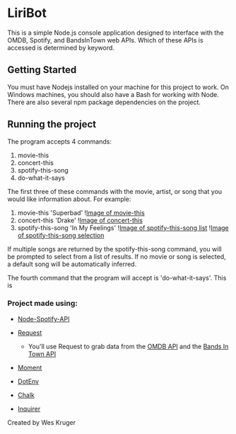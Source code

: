# LiriBot
This is a simple Node.js console application designed to interface with the OMDB, Spotify, and BandsInTown web APIs. 
Which of these APIs is accessed is determined by keyword.

## Getting Started
You must have Nodejs installed on your machine for this project to work. On Windows machines, you should also have a Bash for working with Node.
There are also several npm package dependencies on the project.

## Running the project
The program accepts 4 commands: 
1. movie-this
2. concert-this
3. spotify-this-song
4. do-what-it-says

The first three of these commands with the movie, artist, or song that you would like information about. For example:
1. movie-this 'Superbad'
\![Image of movie-this](https://github.com/wesleykruger/liri-node-app/blob/master/assets/screenshots/movie.PNG)
2. concert-this 'Drake'
\![Image of concert-this](https://github.com/wesleykruger/liri-node-app/blob/master/assets/screenshots/concert.PNG)
3. spotify-this-song 'In My Feelings'
\![Image of spotify-this-song list](https://github.com/wesleykruger/liri-node-app/blob/master/assets/screenshots/spotify%20select.PNG)
\![Image of spotify-this-song selection](https://github.com/wesleykruger/liri-node-app/blob/master/assets/screenshots/spotify%20selected.PNG)

If multiple songs are returned by the spotify-this-song command, you will be prompted to select from a list of results.
If no movie or song is selected, a default song will be automatically inferred.

The fourth command that the program will accept is 'do-what-it-says'. This is 

### Project made using:
   * [Node-Spotify-API](https://www.npmjs.com/package/node-spotify-api)

   * [Request](https://www.npmjs.com/package/request)

     * You'll use Request to grab data from the [OMDB API](http://www.omdbapi.com) and the [Bands In Town API](http://www.artists.bandsintown.com/bandsintown-api)

   * [Moment](https://www.npmjs.com/package/moment)

   * [DotEnv](https://www.npmjs.com/package/dotenv)
   
   * [Chalk](https://www.npmjs.com/package/chalk)
   
   * [Inquirer](https://www.npmjs.com/package/inquirer/v/5.0.1)
   

Created by Wes Kruger

